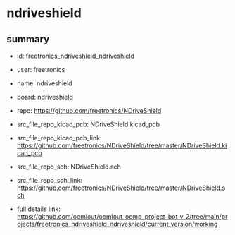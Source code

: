 # ndriveshield
 
## summary 
* id: freetronics_ndriveshield_ndriveshield
* user: freetronics
* name: ndriveshield
* board: ndriveshield
* repo: https://github.com/freetronics/NDriveShield
* src_file_repo_kicad_pcb: NDriveShield.kicad_pcb
* src_file_repo_kicad_pcb_link: https://github.com/freetronics/NDriveShield/tree/master/NDriveShield.kicad_pcb


* src_file_repo_sch: NDriveShield.sch
* src_file_repo_sch_link: https://github.com/freetronics/NDriveShield/tree/master/NDriveShield.sch
* full details link: https://github.com/oomlout/oomlout_oomp_project_bot_v_2/tree/main/projects/freetronics_ndriveshield_ndriveshield/current_version/working  






